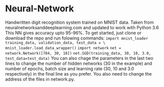 # Neural-Network
Handwritten digit recognition system trained on MNIST data. Taken from neuralnetworksanddeeplearning.com and updated to work with Python 3.6
This NN gives accuracy upto 95-96%. To get started, just clone or download the repo and run folowing commands:
`import mnist_loader`
`training_data, validation_data, test_data = \`
`mnist_loader.load_data_wrapper()`
`import network`
`net = network.Network([784, 30, 10])`
`net.SGD(training_data, 30, 10, 3.0, test_data=test_data)`
You can also chage the parameters in the last two lines to change the number of hidden networks (30 in the example) and number of epochs, batch size and learning rate (30, 10 and 3.0 respectively) in the final line as you prefer. You also need to change the address of the files in network.py.
